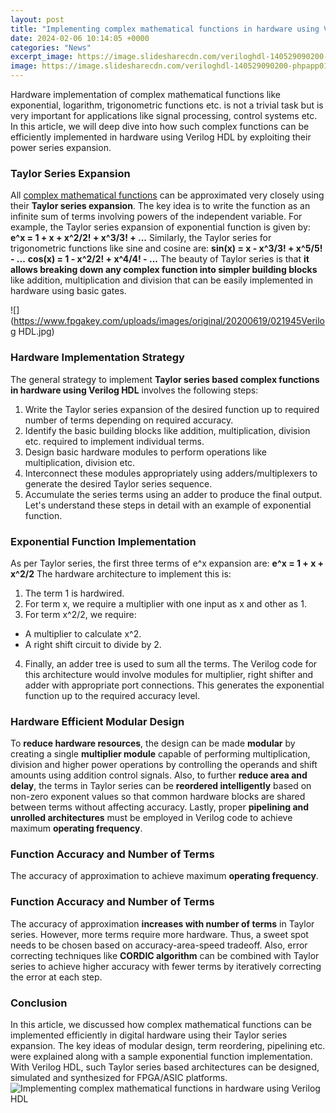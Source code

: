 ```yaml
---
layout: post
title: "Implementing complex mathematical functions in hardware using Verilog HDL"
date: 2024-02-06 10:14:05 +0000
categories: "News"
excerpt_image: https://image.slidesharecdn.com/veriloghdl-140529090200-phpapp01/95/verilog-hdl-16-638.jpg?cb=1401354233
image: https://image.slidesharecdn.com/veriloghdl-140529090200-phpapp01/95/verilog-hdl-16-638.jpg?cb=1401354233
---
```


Hardware implementation of complex mathematical functions like exponential, logarithm, trigonometric functions etc. is not a trivial task but is very important for applications like signal processing, control systems etc. In this article, we will deep dive into how such complex functions can be efficiently implemented in hardware using Verilog HDL by exploiting their power series expansion.
### Taylor Series Expansion
All [complex mathematical functions](https://store.fi.io.vn/collection/alexandre) can be approximated very closely using their **Taylor series expansion**. The key idea is to write the function as an infinite sum of terms involving powers of the independent variable. For example, the Taylor series expansion of exponential function is given by:
**e^x = 1 + x + x^2/2! + x^3/3! + ...** 
Similarly, the Taylor series for trigonometric functions like sine and cosine are:
**sin(x) = x - x^3/3! + x^5/5! - ...**
**cos(x) = 1 - x^2/2! + x^4/4! - ...**
The beauty of Taylor series is that **it allows breaking down any complex function into simpler building blocks** like addition, multiplication and division that can be easily implemented in hardware using basic gates.

![](https://www.fpgakey.com/uploads/images/original/20200619/021945Verilog HDL.jpg)
### Hardware Implementation Strategy
The general strategy to implement **Taylor series based complex functions in hardware using Verilog HDL** involves the following steps:
1. Write the Taylor series expansion of the desired function up to required number of terms depending on required accuracy.
2. Identify the basic building blocks like addition, multiplication, division etc. required to implement individual terms. 
3. Design basic hardware modules to perform operations like multiplication, division etc. 
4. Interconnect these modules appropriately using adders/multiplexers to generate the desired Taylor series sequence.
5. Accumulate the series terms using an adder to produce the final output.
Let's understand these steps in detail with an example of exponential function.
### Exponential Function Implementation
As per Taylor series, the first three terms of e^x expansion are:
**e^x = 1 + x + x^2/2**
The hardware architecture to implement this is:
1. The term 1 is hardwired. 
2. For term x, we require a multiplier with one input as x and other as 1. 
3. For term x^2/2, we require:
- A multiplier to calculate x^2.
- A right shift circuit to divide by 2.
4. Finally, an adder tree is used to sum all the terms.
The Verilog code for this architecture would involve modules for multiplier, right shifter and adder with appropriate port connections. This generates the exponential function up to the required accuracy level.
### Hardware Efficient Modular Design
To **reduce hardware resources**, the design can be made **modular** by creating a single **multiplier module** capable of performing multiplication, division and higher power operations by controlling the operands and shift amounts using addition control signals.
Also, to further **reduce area and delay**, the terms in Taylor series can be **reordered intelligently** based on non-zero exponent values so that common hardware blocks are shared between terms without affecting accuracy. 
Lastly, proper **pipelining and unrolled architectures** must be employed in Verilog code to achieve maximum **operating frequency**.
### Function Accuracy and Number of Terms
The accuracy of approximation to achieve maximum **operating frequency**.
### Function Accuracy and Number of Terms
The accuracy of approximation **increases with number of terms** in Taylor series. However, more terms require more hardware. Thus, a sweet spot needs to be chosen based on accuracy-area-speed tradeoff. 
Also, error correcting techniques like **CORDIC algorithm** can be combined with Taylor series to achieve higher accuracy with fewer terms by iteratively correcting the error at each step.
### Conclusion
In this article, we discussed how complex mathematical functions can be implemented efficiently in digital hardware using their Taylor series expansion. The key ideas of modular design, term reordering, pipelining etc. were explained along with a sample exponential function implementation. With Verilog HDL, such Taylor series based architectures can be designed, simulated and synthesized for FPGA/ASIC platforms.
![Implementing complex mathematical functions in hardware using Verilog HDL](https://image.slidesharecdn.com/veriloghdl-140529090200-phpapp01/95/verilog-hdl-16-638.jpg?cb=1401354233)